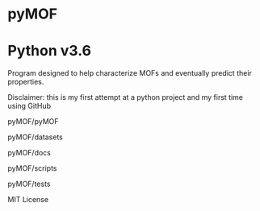# pyMOF
# Python v3.6
Program designed to help characterize MOFs and eventually predict their properties.

Disclaimer: this is my first attempt at a python project and my first time using GitHub

pyMOF/pyMOF

pyMOF/datasets

pyMOF/docs

pyMOF/scripts

pyMOF/tests



MIT License
